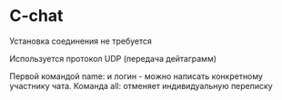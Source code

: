 # C-chat
Установка соединения не требуется

Используется протокол UDP (передача дейтаграмм)

Первой командой name: и логин - можно написать конкретному участнику чата.
Команда all: отменяет индивидуальную переписку

